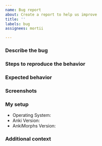 ```yaml
---
name: Bug report
about: Create a report to help us improve
title: ''
labels: bug
assignees: mortii

---
```


### Describe the bug

[//]: # (Please provide a clear and concise description of what the bug is.)

### Steps to reproduce the behavior

[//]: # (Example:)
[//]: # (1. Go to '...')
[//]: # (2. Click on '....')
[//]: # (3. Scroll down to '....')
[//]: # (4. See error)

### Expected behavior

[//]: # (Please provide a clear and concise description of what would expected to happen instead.)

### Screenshots

[//]: # (If applicable, add screenshots to help explain your problem, otherwise you can delete this section.)

### My setup

[//]: # (Note: the AnkiMorphs version is found on the bottom of the AnkiMorphs settings window)

[//]: # (Example:)
[//]: # (- Operating System: Windows 11)
[//]: # (- Anki Version: 23.12.1)
[//]: # (- AnkiMorphs Version: v2.0.0)

 - Operating System:
 - Anki Version:
 - AnkiMorphs Version:

### Additional context

[//]: # (Add any additional context about the problem here, or delete this section if it's empty)



